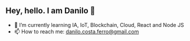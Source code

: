 ## Hey, hello. I am Danilo 👋

- 🌱 I’m currently learning IA, IoT, Blockchain, Cloud, React and Node JS
- 📫 How to reach me: danilo.costa.ferro@gmail.com

